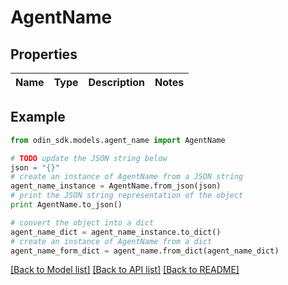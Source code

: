 # AgentName


## Properties

Name | Type | Description | Notes
------------ | ------------- | ------------- | -------------

## Example

```python
from odin_sdk.models.agent_name import AgentName

# TODO update the JSON string below
json = "{}"
# create an instance of AgentName from a JSON string
agent_name_instance = AgentName.from_json(json)
# print the JSON string representation of the object
print AgentName.to_json()

# convert the object into a dict
agent_name_dict = agent_name_instance.to_dict()
# create an instance of AgentName from a dict
agent_name_form_dict = agent_name.from_dict(agent_name_dict)
```
[[Back to Model list]](../README.md#documentation-for-models) [[Back to API list]](../README.md#documentation-for-api-endpoints) [[Back to README]](../README.md)


